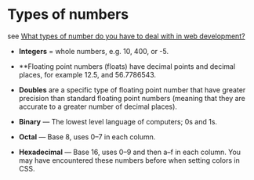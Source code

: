# Types of numbers

see [What types of number do you have to deal with in web development?](https://developer.mozilla.org/en-US/docs/Learn/JavaScript/First_steps/Math#Types_of_numbers)

- **Integers** = whole numbers, e.g. 10, 400, or -5.
- **Floating point numbers (floats) have decimal points and decimal places, for example 12.5, and 56.7786543.
- **Doubles** are a specific type of floating point number that have greater precision than standard floating point numbers (meaning that they are accurate to a greater number of decimal places).

- **Binary** — The lowest level language of computers; 0s and 1s.
- **Octal** — Base 8, uses 0–7 in each column.
- **Hexadecimal** — Base 16, uses 0–9 and then a–f in each column. You may have encountered these numbers before when setting colors in CSS.